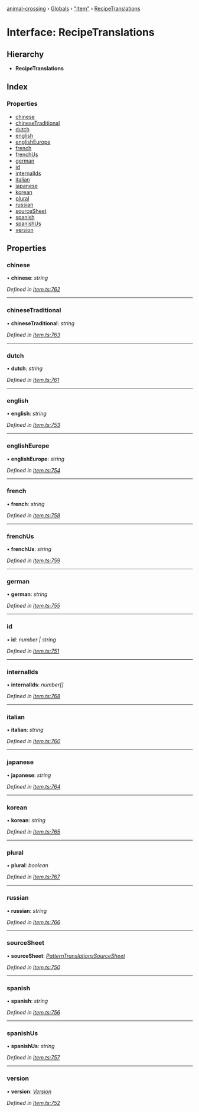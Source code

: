 [animal-crossing](../README.md) › [Globals](../globals.md) › ["Item"](../modules/_item_.md) › [RecipeTranslations](_item_.recipetranslations.md)

# Interface: RecipeTranslations

## Hierarchy

* **RecipeTranslations**

## Index

### Properties

* [chinese](_item_.recipetranslations.md#chinese)
* [chineseTraditional](_item_.recipetranslations.md#chinesetraditional)
* [dutch](_item_.recipetranslations.md#dutch)
* [english](_item_.recipetranslations.md#english)
* [englishEurope](_item_.recipetranslations.md#englisheurope)
* [french](_item_.recipetranslations.md#french)
* [frenchUs](_item_.recipetranslations.md#frenchus)
* [german](_item_.recipetranslations.md#german)
* [id](_item_.recipetranslations.md#id)
* [internalIds](_item_.recipetranslations.md#internalids)
* [italian](_item_.recipetranslations.md#italian)
* [japanese](_item_.recipetranslations.md#japanese)
* [korean](_item_.recipetranslations.md#korean)
* [plural](_item_.recipetranslations.md#plural)
* [russian](_item_.recipetranslations.md#russian)
* [sourceSheet](_item_.recipetranslations.md#sourcesheet)
* [spanish](_item_.recipetranslations.md#spanish)
* [spanishUs](_item_.recipetranslations.md#spanishus)
* [version](_item_.recipetranslations.md#version)

## Properties

###  chinese

• **chinese**: *string*

*Defined in [Item.ts:762](https://github.com/Norviah/animal-crossing/blob/2672d28/module/types/Item.ts#L762)*

___

###  chineseTraditional

• **chineseTraditional**: *string*

*Defined in [Item.ts:763](https://github.com/Norviah/animal-crossing/blob/2672d28/module/types/Item.ts#L763)*

___

###  dutch

• **dutch**: *string*

*Defined in [Item.ts:761](https://github.com/Norviah/animal-crossing/blob/2672d28/module/types/Item.ts#L761)*

___

###  english

• **english**: *string*

*Defined in [Item.ts:753](https://github.com/Norviah/animal-crossing/blob/2672d28/module/types/Item.ts#L753)*

___

###  englishEurope

• **englishEurope**: *string*

*Defined in [Item.ts:754](https://github.com/Norviah/animal-crossing/blob/2672d28/module/types/Item.ts#L754)*

___

###  french

• **french**: *string*

*Defined in [Item.ts:758](https://github.com/Norviah/animal-crossing/blob/2672d28/module/types/Item.ts#L758)*

___

###  frenchUs

• **frenchUs**: *string*

*Defined in [Item.ts:759](https://github.com/Norviah/animal-crossing/blob/2672d28/module/types/Item.ts#L759)*

___

###  german

• **german**: *string*

*Defined in [Item.ts:755](https://github.com/Norviah/animal-crossing/blob/2672d28/module/types/Item.ts#L755)*

___

###  id

• **id**: *number | string*

*Defined in [Item.ts:751](https://github.com/Norviah/animal-crossing/blob/2672d28/module/types/Item.ts#L751)*

___

###  internalIds

• **internalIds**: *number[]*

*Defined in [Item.ts:768](https://github.com/Norviah/animal-crossing/blob/2672d28/module/types/Item.ts#L768)*

___

###  italian

• **italian**: *string*

*Defined in [Item.ts:760](https://github.com/Norviah/animal-crossing/blob/2672d28/module/types/Item.ts#L760)*

___

###  japanese

• **japanese**: *string*

*Defined in [Item.ts:764](https://github.com/Norviah/animal-crossing/blob/2672d28/module/types/Item.ts#L764)*

___

###  korean

• **korean**: *string*

*Defined in [Item.ts:765](https://github.com/Norviah/animal-crossing/blob/2672d28/module/types/Item.ts#L765)*

___

###  plural

• **plural**: *boolean*

*Defined in [Item.ts:767](https://github.com/Norviah/animal-crossing/blob/2672d28/module/types/Item.ts#L767)*

___

###  russian

• **russian**: *string*

*Defined in [Item.ts:766](https://github.com/Norviah/animal-crossing/blob/2672d28/module/types/Item.ts#L766)*

___

###  sourceSheet

• **sourceSheet**: *[PatternTranslationsSourceSheet](../enums/_item_.patterntranslationssourcesheet.md)*

*Defined in [Item.ts:750](https://github.com/Norviah/animal-crossing/blob/2672d28/module/types/Item.ts#L750)*

___

###  spanish

• **spanish**: *string*

*Defined in [Item.ts:756](https://github.com/Norviah/animal-crossing/blob/2672d28/module/types/Item.ts#L756)*

___

###  spanishUs

• **spanishUs**: *string*

*Defined in [Item.ts:757](https://github.com/Norviah/animal-crossing/blob/2672d28/module/types/Item.ts#L757)*

___

###  version

• **version**: *[Version](../enums/_item_.version.md)*

*Defined in [Item.ts:752](https://github.com/Norviah/animal-crossing/blob/2672d28/module/types/Item.ts#L752)*
